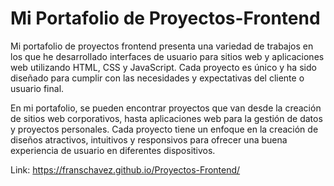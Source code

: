 # Mi Portafolio de Proyectos-Frontend
Mi portafolio de proyectos frontend presenta una variedad de trabajos en los que he desarrollado interfaces de usuario para sitios web y aplicaciones web utilizando HTML, CSS y JavaScript. Cada proyecto es único y ha sido diseñado para cumplir con las necesidades y expectativas del cliente o usuario final.

En mi portafolio, se pueden encontrar proyectos que van desde la creación de sitios web corporativos, hasta aplicaciones web para la gestión de datos y proyectos personales. Cada proyecto tiene un enfoque en la creación de diseños atractivos, intuitivos y responsivos para ofrecer una buena experiencia de usuario en diferentes dispositivos.

Link: https://franschavez.github.io/Proyectos-Frontend/
